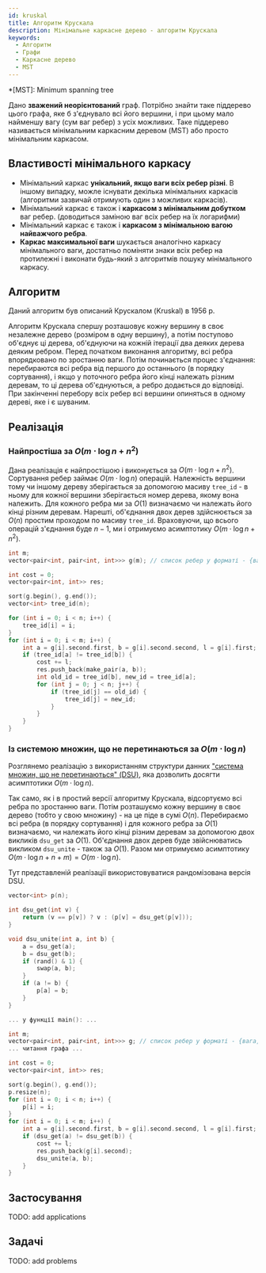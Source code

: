 ```yaml
---
id: kruskal
title: Алгоритм Крускала
description: Мінімальнe каркасне дерево - алгоритм Крускала
keywords:
  - Алгоритм
  - Графи
  - Каркасне дерево
  - MST
---
```


*[MST]: Minimum spanning tree

Дано **зважений неорієнтований** граф. Потрібно знайти таке піддерево цього графа, яке б з'єднувало всі його вершини, і при цьому мало найменшу вагу (сум ваг ребер) з усіх можливих. Таке піддерево називається мінімальним каркасним деревом (MST) або просто мінімальним каркасом.

## Властивості мінімального каркасу

* Мінімальний каркас **унікальний, якщо ваги всіх ребер різні**. В іншому випадку, можле існувати декілька мінімальних каркасів (алгоритми зазвичай отримують один з можливих каркасів).
* Мінімальний каркас є також і **каркасом з мінімальним добутком** ваг ребер.
(доводиться заміною ваг всіх ребер на їх логарифми)
* Мінімальний каркас є також і **каркасом з мінімальною вагою найважчого ребра**.
* **Каркас максимальної ваги** шукається аналогічно каркасу мінімального ваги, достатньо поміняти знаки всіх ребер на протилежні і виконати будь-який з алгоритмів пошуку мінімального каркасу.

## Алгоритм

Даний алгоритм був описаний Крускалом (Kruskal) в 1956 р.

Алгоритм Крускала спершу розташовує кожну вершину в своє незалежне дерево (розміром в одну вершину), а потім поступово об'єднує ці дерева, об'єднуючи на кожній ітерації два деяких дерева деяким ребром. Перед початком виконання алгоритму, всі ребра впорядковано по зростанню ваги. Потім починається процес з'єднання: перебираются всі ребра від першого до останнього (в порядку сортування), і якщо у поточного ребра його кінці належать різним деревам, то ці дерева об'єднуються, а ребро додається до відповіді. При закінченні перебору всіх ребер всі вершини опиняться в одному дереві, яке і є шуваним.

## Реалізація 
### Найпростіша за $O(m \cdot \log n + n^2)$

Дана реалізація є найпростішою і виконується за $O(m \cdot \log n + n^2)$. Сортування ребер займає $O(m \cdot \log n)$ операцій. Належність вершини тому чи іншому дереву зберігається за допомогою масиву `tree_id` - в ньому для кожної вершини зберігається номер дерева, якому вона належить. Для кожного ребра ми за $O(1)$ визначаємо чи належать його кінці різним деревам. Нарешті, об'єднання двох дерев здійснюється за $O(n)$ простим проходом по масиву `tree_id`. Враховуючи, що всього операцій з'єднання буде $n-1$, ми і отримуємо асимптотику $O(m \cdot \log n + n^2)$.

<!--- mst_kruskal -->
``` cpp
int m;
vector<pair<int, pair<int, int>>> g(m); // список ребер у форматі - {вага, {вершина 1, вершина 2}}

int cost = 0;
vector<pair<int, int>> res;

sort(g.begin(), g.end());
vector<int> tree_id(n);

for (int i = 0; i < n; i++) {
    tree_id[i] = i;
}
for (int i = 0; i < m; i++) {
    int a = g[i].second.first, b = g[i].second.second, l = g[i].first;
    if (tree_id[a] != tree_id[b]) {
        cost += l;
        res.push_back(make_pair(a, b));
        int old_id = tree_id[b], new_id = tree_id[a];
        for (int j = 0; j < n; j++) {
            if (tree_id[j] == old_id) {
                tree_id[j] = new_id;
            }
        }
    }
}
```

### Із системою множин, що не перетинаються за $O(m \cdot \log n)$

Розглянемо реалізацію з використанням структури данних ["система множин, що не перетинаються" (DSU)](../../data_structures/dsu), яка дозволить досягти асимптотики $O(m \cdot \log n)$.

Так само, як і в простий версії алгоритму Крускала, відсортуємо всі ребра по зростанню ваги. Потім розташуємо кожну вершину в своє дерево (тобто у свою множину) - на це піде в сумі $O(n)$. Перебираємо всі ребра (в порядку сортування) і для кожного ребра за $O(1)$ визначаємо, чи належать його кінці різним деревам за допомогою двох викликів `dsu_get` за $O(1)$. Об'єднання двох дерев буде звійснюватись викликом `dsu_unite` - також за $O(1)$. Разом ми отримуємо асимптотику $O(m \cdot \log n + n + m) = O(m \cdot \log n)$.

Тут представленій реалізації використовуватися рандомізована версія DSU.

<!--- mst_kruskal_with_dsu -->
``` cpp
vector<int> p(n);

int dsu_get(int v) {
    return (v == p[v]) ? v : (p[v] = dsu_get(p[v]));
}

void dsu_unite(int a, int b) {
    a = dsu_get(a);
    b = dsu_get(b);
    if (rand() & 1) {
        swap(a, b);
    }
    if (a != b) {
        p[a] = b;
    }
}

... у функції main(): ...

int m;
vector<pair<int, pair<int, int>>> g; // список ребер у форматі - {вага, {вершина 1, вершина 2}}
... читання графа ...

int cost = 0;
vector<pair<int, int>> res;

sort(g.begin(), g.end());
p.resize(n);
for (int i = 0; i < n; i++) {
    p[i] = i;
}
for (int i = 0; i < m; i++) {
    int a = g[i].second.first, b = g[i].second.second, l = g[i].first;
    if (dsu_get(a) != dsu_get(b)) {
        cost += l;
        res.push_back(g[i].second);
        dsu_unite(a, b);
    }
}
```

## Застосування
TODO: add applications

## Задачі
TODO: add problems
